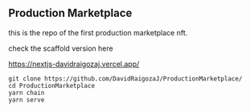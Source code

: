 ## Production Marketplace

this is the repo of the first production marketplace nft.

check the scaffold version here

https://nextjs-davidraigozaj.vercel.app/

```
git clone https://github.com/DavidRaigozaJ/ProductionMarketplace/
cd ProductionMarketplace
yarn chain
yarn serve
```
